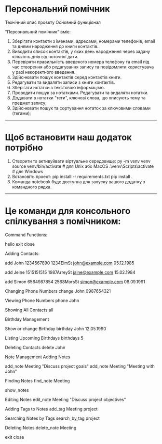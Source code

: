 # Персональний помічник 
Технiчний опис проєкту
Основний функцiонал

“Персональний помічник” вміє:

1. Зберігати контакти з іменами, адресами, номерами телефонів, email та днями народження до книги контактів. 
2. Виводити список контактів, у яких день народження через задану кількість днів від поточної дати. 
3. Перевіряти правильність введеного номера телефону та email під час створення або редагування запису та повідомляти користувача у разі некоректного введення. 
4. Здійснювати пошук контактів серед контактів книги. 
5. Редагувати та видаляти записи з книги контактів. 
6. Зберігати нотатки з текстовою інформацією. 
7. Проводити пошук за нотатками. Редагувати та видаляти нотатки.
8. Додавати в нотатки "теги", ключові слова, що описують тему та предмет запису; 
9. Здійснювати пошук та сортування нотаток за ключовими словами (тегами); 

------------------------------------------------------------------------------------------------------
# Щоб встановити наш додаток потрібно
1. Створити та активуйвати віртуальне середовище:
py -m venv venv
source venv/bin/activate  # для Unix або MacOS
.\venv\Scripts\activate  # для Windows
2. Встановіть проект:
pip install -r requirements.txt
pip install .
3. Команда notebook буде доступна для запуску вашого додатку з командного рядка.

------------------------------------------------------------------------------------------------------
# Це команди для консольного спілкування з помічником:
Command Functions:

hello exit close

Adding Contacts:

add John 1234567890 1234ElmSt john@example.com 05.12.1985

add Jeine 1515151515 1987ArreySt jaine@example.com 15.02.1984

add Simon 6564987854 2568MorsSt simon@example.com 08.09.1991

Changing Phone Numbers change John 0987654321

Viewing Phone Numbers phone John

Showing All Contacts all

Birthday Management

Show or change Birthday birthday John 12.05.1990

Listing Upcoming Birthdays birthdays 5

Deleting Contacts delete John

Note Management Adding Notes

add_note Meeting "Discuss project goals" add_note Meeting "Meeting with John"

Finding Notes find_note Meeting

show_notes

Editing Notes edit_note Meeting "Discuss project objectives"

Adding Tags to Notes add_tag Meeting project

Searching Notes by Tags search_by_tag project

Deleting Notes delete_note Meeting

exit close